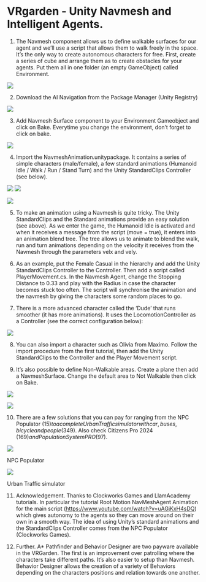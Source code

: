 # VRgarden - Unity Navmesh and Intelligent Agents.

1. The Navmesh component allows us to define walkable surfaces for our agent and we’ll use a script that allows them to walk freely in the space. It’s the only way to create autonomous characters for free. First, create a series of cube and arrange them as to create obstacles for your agents. Put them all in one folder (an empty GameObject) called Environment.

<p align="left"><img src="images/navmesh01.jpg"/></p>

2. Download the AI Navigation from the Package Manager (Unity Registry)

<p align="left"><img src="images/navmesh02.jpg"/></p>

3. Add Navmesh Surface component to your Environment Gameobject and click on Bake. Everytime you change the environment, don’t forget to click on bake.

<p align="left"><img src="images/navmesh03.jpg"/></p>

4. Import the NavmeshAnimation.unitypackage. It contains a series of simple characters (male/female), a few standard animations (Humanoid Idle / Walk / Run / Stand Turn) and the Unity StandardClips Controller (see below).

<p align="left"><img src="images/navmesh04.jpg"/>
	<img src="images/navmesh04B.jpg"/></p>

<p align="left"><img src="images/navmesh05.jpg"/></p>

5. To make an animation using a Navmesh is quite tricky. The Unity StandardClips and the Standard animations provide an easy solution (see above). As we enter the game, the Humanoid Idle is activated and when it receives a message from the script (move = true), it enters into an animation blend tree. The tree allows us to animate to blend the walk, run and turn animations depending on the velocity it receives from the Navmesh through the parameters velx and vely.

6. As an example, put the Female Casual in the hierarchy and add the Unity StandardClips Controller to the Controller. Then add a script called PlayerMovement.cs. In the Navmesh Agent, change the Stopping Distance to 0.33 and play with the Radius in case the character becomes stuck too often. The script will synchronise the animation and the navmesh by giving the characters some random places to go.

7. There is a more advanced character called the ‘Dude’ that runs smoother (it has more animations). It uses the LocomotionController as a Controller (see the correct configuration below):

<p align="left"><img src="images/navmesh06.jpg"/></p>

8. You can also import a character such as Olivia from Maximo. Follow the import procedure from the first tutorial, then add the Unity StandardClips to the Controller and the Player Movement script.

9. It’s also possible to define Non-Walkable areas. Create a plane then add a NavmeshSurface. Change the default area to Not Walkable then click on Bake.

<p align="left"><img src="images/navmesh07.jpg"/></p>
<p align="left"><img src="images/navmesh08.jpg"/></p>

10. There are a few solutions that you can pay for ranging from the NPC Populator ($15) to a complete Urban Traffic simulator with car, buses, bicycle and people ($349). Also check Citizens Pro 2024 ($169) and Population System PRO ($97).</p>

<p align="left"><img src="images/navmesh09.jpg"/></p>

NPC Populator

<p align="left"><img src="images/navmesh10.jpg"/></p>

Urban Traffic simulator

11. Acknowledgement. Thanks to Clockworks Games and LlamAcademy tutorials. In particular the tutorial Root Motion NavMeshAgent Animation for the main script (https://www.youtube.com/watch?v=uAGjKxH4sDQ) which gives autonomy to the agents so they can move around on their own in a smooth way. The idea of using Unity’s standard animations and the StandardClips Controller comes from the NPC Populator (Clockworks Games).

12. Further. A* Pathfinder and Behavior Designer are two payware available in the VRGarden. The first is an improvement over patrolling where the characters take different paths. It’s also easier to setup than Navmesh. Behavior Designer allows the creation of a variety of Behaviors depending on the characters positions and relation towards one another.

